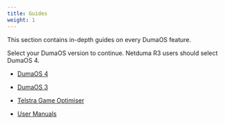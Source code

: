 ```yaml
---
title: Guides
weight: 1
---
```


This section contains in-depth guides on every DumaOS feature.

Select your DumaOS version to continue. Netduma R3 users should select DumaOS 4.

- [DumaOS 4](/docs/dumaos-4/)

- [DumaOS 3](/docs/dumaos-3/)

- [Telstra Game Optimiser](/docs/telstra-game-optimiser/)

- [User Manuals](/docs/user-manuals/)